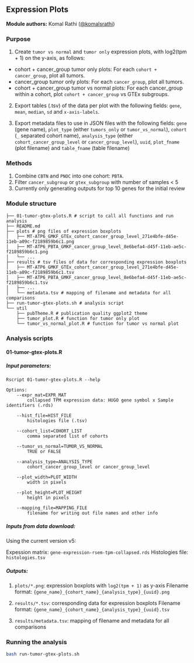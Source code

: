 ## Expression Plots

**Module authors:** Komal Rathi ([@komalsrathi](https://github.com/komalsrathi))

### Purpose

1. Create `tumor vs normal` and `tumor only` expression plots, with log2(tpm + 1) on the y-axis, as follows:

* cohort + cancer_group tumor only plots: For each `cohort + cancer_group`, plot all tumors.
* cancer_group tumor only plots: For each `cancer_group`, plot all tumors.
* cohort + cancer_group tumor vs normal plots: For each cancer_group within a cohort, plot `cohort + cancer_group` vs GTEx subgroups.

2. Export tables (.tsv) of the data per plot with the following fields: `gene`, `mean`, `median`, `sd` and `x-axis-labels`.

3. Export metadata files to use in JSON files with the following fields: `gene` (gene name), `plot_type` (either `tumors_only` or `tumor_vs_normal`), `cohort` (`_` separated cohort name), `analysis_type` (either `cohort_cancer_group_level` or `cancer_group_level`), `uuid`, `plot_fname` (plot filename) and `table_fname` (table filename)

### Methods 

1. Combine `CBTN` and `PNOC` into one cohort: `PBTA`.
2. Filter `cancer_subgroup` or `gtex_subgroup` with number of samples < 5 
3. Currently only generating outputs for top 10 genes for the initial review

### Module structure

```
├── 01-tumor-gtex-plots.R # script to call all functions and run analysis
├── README.md 
├── plots # png files of expression boxplots
│   ├── MT-ATP6_GMKF_GTEx_cohort_cancer_group_level_271e4bfe-d45e-11eb-a09c-f2189859b6c1.png
│   ├── MT-ATP6_PBTA_GMKF_cancer_group_level_8e6befa4-d45f-11eb-ae5c-f2189859b6c1.png
│   └── ...
├── results # tsv files of data for corresponding expression boxplots
│   ├── MT-ATP6_GMKF_GTEx_cohort_cancer_group_level_271e4bfe-d45e-11eb-a09c-f2189859b6c1.tsv
│   ├── MT-ATP6_PBTA_GMKF_cancer_group_level_8e6befa4-d45f-11eb-ae5c-f2189859b6c1.tsv
│   ├── ...
│   └── metadata.tsv # mapping of filename and metadata for all comparisons 
├── run-tumor-gtex-plots.sh # analysis script
└── util
    ├── pubTheme.R # publication quality ggplot2 theme
    ├── tumor_plot.R # function for tumor only plot
    └── tumor_vs_normal_plot.R # function for tumor vs normal plot
```

### Analysis scripts

#### 01-tumor-gtex-plots.R

##### Input parameters:

```
Rscript 01-tumor-gtex-plots.R --help

Options:
	--expr_mat=EXPR_MAT
		collapsed TPM expression data: HUGO gene symbol x Sample identifiers (.rds)

	--hist_file=HIST_FILE
		histologies file (.tsv)

	--cohort_list=COHORT_LIST
		comma separated list of cohorts

	--tumor_vs_normal=TUMOR_VS_NORMAL
		TRUE or FALSE

	--analysis_type=ANALYSIS_TYPE
		cohort_cancer_group_level or cancer_group_level

	--plot_width=PLOT_WIDTH
		width in pixels

	--plot_height=PLOT_HEIGHT
		height in pixels

	--mapping_file=MAPPING_FILE
		filename for writing out file names and other info
```

##### Inputs from data download:

Using the current version v5:

Expession matrix: `gene-expression-rsem-tpm-collapsed.rds` 
Histologies file: `histologies.tsv`

##### Outputs: 

1. `plots/*.png`: expression boxplots with `log2(tpm + 1)` as y-axis
Filename format: `{gene_name}_{cohort_name}_{analysis_type}_{uuid}.png` 

2. `results/*.tsv`: corresponding data for expression boxplots
Filename format: `{gene_name}_{cohort_name}_{analysis_type}_{uuid}.tsv`

3. `results/metadata.tsv`: mapping of filename and metadata for all comparisons 

### Running the analysis

```sh
bash run-tumor-gtex-plots.sh
```



